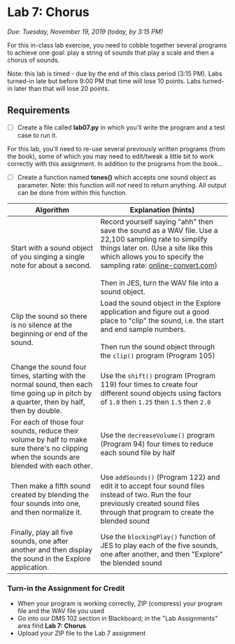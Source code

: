 Lab 7: Chorus
====================

*Due: Tuesday, November 19, 2019 (today, by 3:15 PM)*

For this in-class lab exercise, you need to cobble together several programs to achieve one goal: play a string of sounds that play a scale and then a chorus of sounds.  

Note: this lab is timed - due by the end of this class period (3:15 PM).  Labs turned-in late but before 9:00 PM that time will lose 10 points.  Labs turned-in later than that will lose 20 points.

## Requirements

- [ ] Create a file called **lab07.py** in which you'll write the program and a test case to run it.

For this lab, you'll need to re-use several previously written programs (from the book), some of which you may need to edit/tweak a little bit to work correctly with this assignment.  In addition to the programs from the book...

- [ ] Create a function named **tones()** which accepts one sound object as parameter.  Note: this function will *not* need to return anything.  All output can be done from within this function.

| Algorithm                                                    | Explanation (hints)                                          |
| ------------------------------------------------------------ | ------------------------------------------------------------ |
| Start with a sound object of you singing a single note for about a second. | Record yourself saying "ahh" then save the sound as a WAV file.  Use a 22,100 sampling rate to simplify things later on. (Use a site like this which allows you to specify the sampling rate: [online-convert.com](https://audio.online-convert.com/convert-to-wav))<br><br>Then in JES, turn the WAV file into a sound object. |
| Clip the sound so there is no silence at the beginning or end of the sound. | Load the sound object in the Explore application and figure out a good place to "clip" the sound, i.e. the start and end sample numbers.<br><br>Then run the sound object through the `clip()` program (Program 105) |
| Change the sound four times, starting with the normal sound, then each time going up in pitch by a quarter, then by half, then by double. | Use the `shift()` program (Program 119) four times to create four different sound objects using factors of `1.0` then `1.25` then `1.5` then `2.0` |
| For each of those four sounds, reduce their volume by half to make sure there's no clipping when the sounds are blended with each other. | Use the `decreaseVolume()` program (Program 94) four times to reduce each sound file by half |
| Then make a fifth sound created by blending the four sounds into one, and then normalize it. | Use `addSounds()` (Program 122) and edit it to accept four sound files instead of two.  Run the four previously created sound files through that program to create the blended sound |
| Finally, play all five sounds, one after another and then display the sound in the Explore application. | Use the `blockingPlay()` function of JES to play each of the five sounds, one after another, and then "Explore" the blended sound |

### Turn-in the Assignment for Credit

- When your program is working correctly, ZIP (compress) your program file and the WAV file you used
- Go into our DMS 102 section in Blackboard; in the "Lab Assignments" area find **Lab 7: Chorus**
- Upload your ZIP file to the Lab 7 assignment









